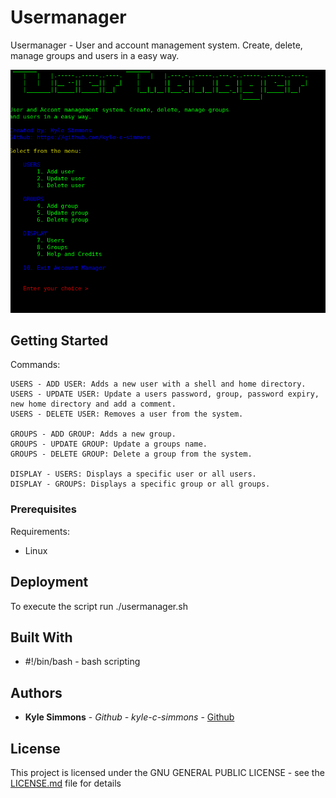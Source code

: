 # Usermanager

Usermanager - User and account management system. Create, delete, manage groups and users in a easy way.

![alt userrmanager-image](https://github.com/kyle-c-simmons/usermanager/blob/master/usermanager.png)

## Getting Started
 
 Commands:
 
    USERS - ADD USER: Adds a new user with a shell and home directory.
    USERS - UPDATE USER: Update a users password, group, password expiry,
    new home directory and add a comment.
    USERS - DELETE USER: Removes a user from the system. 
    
    GROUPS - ADD GROUP: Adds a new group.
    GROUPS - UPDATE GROUP: Update a groups name.
    GROUPS - DELETE GROUP: Delete a group from the system.
    
    DISPLAY - USERS: Displays a specific user or all users.
    DISPLAY - GROUPS: Displays a specific group or all groups.

### Prerequisites

Requirements:
* Linux

## Deployment

To execute the script run ./usermanager.sh

## Built With

* #!/bin/bash - bash scripting

## Authors

* **Kyle Simmons** - *Github - kyle-c-simmons* - [Github](https://github.com/kyle-c-simmons/)


## License

This project is licensed under the GNU GENERAL PUBLIC LICENSE - see the [LICENSE.md](LICENSE.md) file for details                  
